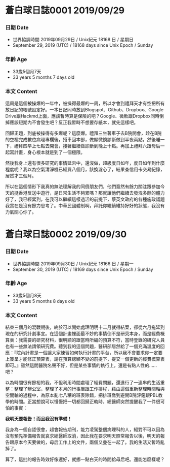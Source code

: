 [_metadata_:encoding]: - "utf-8"
[_metadata_:fileformat]: - "markdown"
[_metadata_:MIME_type]: - "text/plain"
[_metadata_:markdown_version]: - "commonmark version 0.29"
[_metadata_:markdown_spec]: - "https://spec.commonmark.org/0.29/"

# 蒼白球日誌0001 2019/09/29 #

### 日期 Date
* 世界協調時間 2019年09月29日 / Unix紀元 18168 日 / 星期日
* September 29, 2019 (UTC) / 18168 days since Unix Epoch / Sunday 

### 年齡 Age 
* 33歲5個月7天
* 33 years 5 months 7 days old

### 本文 Content 
這周是這個被操爆的一年中，被操得最爆的一周，所以才會到禮拜天才有空把所有放日記的帳號設定好。一本日記同時放到Blogspot、Github、Dropbox、Google Drive跟Hackmd上面，應該暫時算是保險的吧？Google、微軟跟Dropbox同時倒掉應該短期內不會發生吧？反正我暫時不想要存紙本，就先這樣吧。

回歸正題，到底被操得有多爆呢？這麼爆。禮拜三坐著車子去B院開會，趁在B院的空檔完成數位病理專欄後，搭車回本部，做顯微鏡診斷做到半夜兩點，然後睡一下，禮拜四早上七點去開會，接著繼續做診斷到晚上十點。再加上禮拜六跟母后一起寫計畫，身心根本就是到了一個極限。

然後我身上還有很多研究的事情延宕中，還沒做，超級度日如年，度日如年到什麼程度呢？我以為空氣清淨機已經買八個月，該換濾心了，結果查信用卡交易紀錄，居然才三個月。

所以在這個情形下我真的無法理解我的同儕朋友們，他們竟然有餘力關注跟參加今天的挺香港反送中遊行，是日常生活不夠累嗎？那就讓他們繼續去發洩多餘的體力好了，我已經累到，在我可以繼續這樣過活的前提下，蔡英文政府的各種施政議題我實在是沒有餘力思考了。中華民國體制啊，拜託你繼續維持好好的狀態，我沒有力氣關心你了。




# 蒼白球日誌0002 2019/09/30 #

### 日期 Date
* 世界協調時間 2019年09月30日 / Unix紀元 18166 日 / 星期一
* September 30, 2019 (UTC) / 18169 days since Unix Epoch / Sunday 

### 年齡 Age 
* 33歲5個月8天
* 33 years 5 months 8 days old

### 本文 Content 
結束三個月的混戰期後，終於可以開始處理明明十二月就得結案，卻從六月拖延到現在的研究計劃事宜。在這個計畫裡面最不妙的事情倒不是研究本身，而是經費概算表：我需要的研究材料，很明顯的跟當時所編的預算不符，當時登錄的研究人員也有一些無法請領研究費。聽到我的這個問題，醫研部居然給了一個充滿溫度的回應：『院內計畫是一個讓大家練習如何執行計畫的平台，所以我不會要求你一定要上簽呈才能修正預算表，請在預算總額不變的前提下，提交一個更新的經費概算表即可。』雖然這間醫院名聲不好，但是某些事情的執行上，還是有點人性的......吧？

以為時間很有餘裕的我，不但利用時間處理了經費問題，還進行了一連串的生活重整：整理了辦公室，整理了本月的行事曆跟工作排程，藉由這個重新整理時間軸與空間軸的過程中，為原本亂七八糟的班表除錯，把排班喬到避開B院評鑑跟PBL教學的時間。正當想說可以慢慢把一切都回歸正軌時，總醫師突然提醒我了一件很可怕的事實：

**我明天要報告！而且我沒有準備！**

我身為一個自認很會，超會報告期刊，能力凌駕整個病理科的人，絕對不可以因為沒有預先準備報告就哀求總醫師取消，因此我在要求明天照常報告以後，明天的報告跟原本今天要做的，母后工作上的文件，兩個又疊在一起了。我的生活又暫時亂掉了。

算了，這批的報告時效好像還好，就挪一點白天的時間給母后吧。還能怎麼樣呢？

